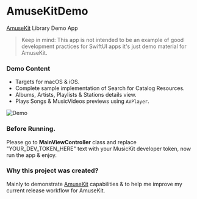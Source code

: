 # AmuseKitDemo
[AmuseKit](https://github.com/jjotaum/AmuseKit) Library Demo App

> Keep in mind: This app is not intended to be an example of good development practices for SwiftUI apps it's just demo material for AmuseKit.

### Demo Content

- Targets for macOS & iOS.
- Complete sample implementation of Search for Catalog Resources.
- Albums, Artists, Playlists & Stations details view.
- Plays Songs & MusicVideos previews using `AVPlayer`.

![Demo](https://github.com/jjotaum/AmuseKitDemo/blob/main/capture.gif)

### Before Running.

Please go to **MainViewController** class and replace "YOUR_DEV_TOKEN_HERE" text with your MusicKit developer token, now run the app & enjoy.

### Why this project was created?

Mainly to demonstrate [AmuseKit](https://github.com/jjotaum/AmuseKit) capabilities & to help me improve my current release workflow for AmuseKit.
